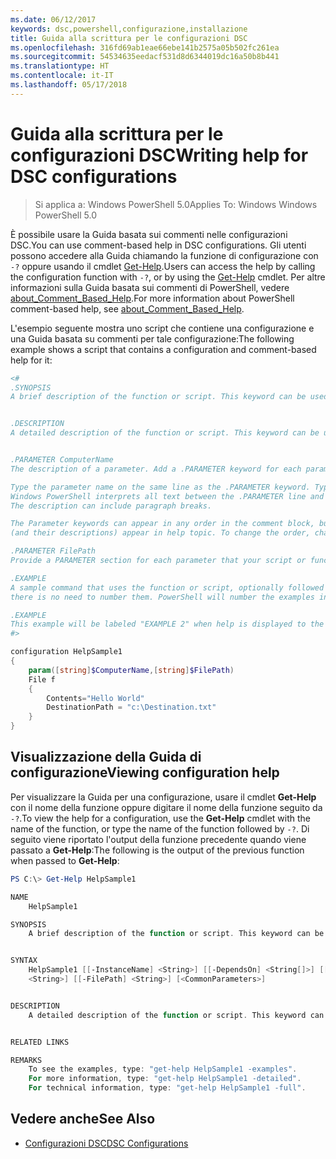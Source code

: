 ```yaml
---
ms.date: 06/12/2017
keywords: dsc,powershell,configurazione,installazione
title: Guida alla scrittura per le configurazioni DSC
ms.openlocfilehash: 316fd69ab1eae66ebe141b2575a05b502fc261ea
ms.sourcegitcommit: 54534635eedacf531d8d6344019dc16a50b8b441
ms.translationtype: HT
ms.contentlocale: it-IT
ms.lasthandoff: 05/17/2018
---
```

# <a name="writing-help-for-dsc-configurations"></a><span data-ttu-id="11427-103">Guida alla scrittura per le configurazioni DSC</span><span class="sxs-lookup"><span data-stu-id="11427-103">Writing help for DSC configurations</span></span>

><span data-ttu-id="11427-104">Si applica a: Windows PowerShell 5.0</span><span class="sxs-lookup"><span data-stu-id="11427-104">Applies To: Windows Windows PowerShell 5.0</span></span>

<span data-ttu-id="11427-105">È possibile usare la Guida basata sui commenti nelle configurazioni DSC.</span><span class="sxs-lookup"><span data-stu-id="11427-105">You can use comment-based help in DSC configurations.</span></span> <span data-ttu-id="11427-106">Gli utenti possono accedere alla Guida chiamando la funzione di configurazione con `-?` oppure usando il cmdlet [Get-Help](https://technet.microsoft.com/library/hh849696.aspx).</span><span class="sxs-lookup"><span data-stu-id="11427-106">Users can access the help by calling the configuration function with `-?`, or by using the [Get-Help](https://technet.microsoft.com/library/hh849696.aspx) cmdlet.</span></span> <span data-ttu-id="11427-107">Per altre informazioni sulla Guida basata sui commenti di PowerShell, vedere [about_Comment_Based_Help](https://technet.microsoft.com/library/hh847834.aspx).</span><span class="sxs-lookup"><span data-stu-id="11427-107">For more information about PowerShell comment-based help, see [about_Comment_Based_Help](https://technet.microsoft.com/library/hh847834.aspx).</span></span>

<span data-ttu-id="11427-108">L'esempio seguente mostra uno script che contiene una configurazione e una Guida basata su commenti per tale configurazione:</span><span class="sxs-lookup"><span data-stu-id="11427-108">The following example shows a script that contains a configuration and comment-based help for it:</span></span>

```powershell
<#
.SYNOPSIS
A brief description of the function or script. This keyword can be used only once for each configuration.


.DESCRIPTION
A detailed description of the function or script. This keyword can be used only once for each configuration.


.PARAMETER ComputerName
The description of a parameter. Add a .PARAMETER keyword for each parameter in the function or script syntax.

Type the parameter name on the same line as the .PARAMETER keyword. Type the parameter description on the lines following the .PARAMETER keyword.
Windows PowerShell interprets all text between the .PARAMETER line and the next keyword or the end of the comment block as part of the parameter description.
The description can include paragraph breaks.

The Parameter keywords can appear in any order in the comment block, but the function or script syntax determines the order in which the parameters
(and their descriptions) appear in help topic. To change the order, change the syntax.

.PARAMETER FilePath
Provide a PARAMETER section for each parameter that your script or function accepts.

.EXAMPLE
A sample command that uses the function or script, optionally followed by sample output and a description. Repeat this keyword for each example. If you have multiple examples,
there is no need to number them. PowerShell will number the examples in help text.

.EXAMPLE
This example will be labeled "EXAMPLE 2" when help is displayed to the user.
#>

configuration HelpSample1
{
    param([string]$ComputerName,[string]$FilePath)
    File f
    {
        Contents="Hello World"
        DestinationPath = "c:\Destination.txt"
    }
}
```

## <a name="viewing-configuration-help"></a><span data-ttu-id="11427-109">Visualizzazione della Guida di configurazione</span><span class="sxs-lookup"><span data-stu-id="11427-109">Viewing configuration help</span></span>

<span data-ttu-id="11427-110">Per visualizzare la Guida per una configurazione, usare il cmdlet **Get-Help** con il nome della funzione oppure digitare il nome della funzione seguito da `-?`.</span><span class="sxs-lookup"><span data-stu-id="11427-110">To view the help for a configuration, use the **Get-Help** cmdlet with the name of the function, or type the name of the function followed by `-?`.</span></span> <span data-ttu-id="11427-111">Di seguito viene riportato l'output della funzione precedente quando viene passato a **Get-Help**:</span><span class="sxs-lookup"><span data-stu-id="11427-111">The following is the output of the previous function when passed to **Get-Help**:</span></span>

```powershell
PS C:\> Get-Help HelpSample1

NAME
    HelpSample1

SYNOPSIS
    A brief description of the function or script. This keyword can be used only once for each configuration.


SYNTAX
    HelpSample1 [[-InstanceName] <String>] [[-DependsOn] <String[]>] [[-OutputPath] <String>] [[-ConfigurationData] <Hashtable>] [[-ComputerName]
    <String>] [[-FilePath] <String>] [<CommonParameters>]


DESCRIPTION
    A detailed description of the function or script. This keyword can be used only once for each configuration.


RELATED LINKS

REMARKS
    To see the examples, type: "get-help HelpSample1 -examples".
    For more information, type: "get-help HelpSample1 -detailed".
    For technical information, type: "get-help HelpSample1 -full".
```

## <a name="see-also"></a><span data-ttu-id="11427-112">Vedere anche</span><span class="sxs-lookup"><span data-stu-id="11427-112">See Also</span></span>
* [<span data-ttu-id="11427-113">Configurazioni DSC</span><span class="sxs-lookup"><span data-stu-id="11427-113">DSC Configurations</span></span>](configurations.md)